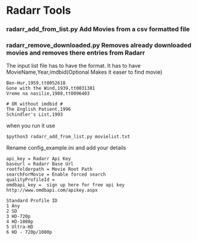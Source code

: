 # Radarr Tools 
### radarr_add_from_list.py Add Movies from a csv formatted file
### radarr_remove_downloaded.py Removes already downloaded movies and removes there entries from Radarr 
 
The input list file has to have the format. It has to have MovieName,Year,imdbid(Optional Makes it easer to find movie)
```
Ben-Hur,1959,tt0052618
Gone with the Wind,1939,tt0031381
Vreme na nasilie,1988,tt0096403

# OR without imdbid #
The English Patient,1996
Schindler's List,1993
```
when you run it use
```
$python3 radarr_add_from_list.py movielist.txt
```
Rename config_example.ini and add your details

```
api_key = Radarr Api Key
baseurl = Radarr Base Url
rootfolderpath = Movie Root Path
searchForMovie = Enable forced search
qualityProfileId = 
omdbapi_key =  sign up here for free api key http://www.omdbapi.com/apikey.aspx
```
```
Standard Profile ID
1 Any
2 SD
3 HD-720p
4 HD-1080p
5 Ultra-HD
6 HD - 720p/1080p
```
